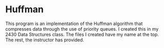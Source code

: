 # Huffman
This program is an implementation of the Huffman algorithm that compresses data through the use of priority queues. I created this in my 2430 Data Structures class. The files I created have my name at the top. The rest, the instructor has provided.
